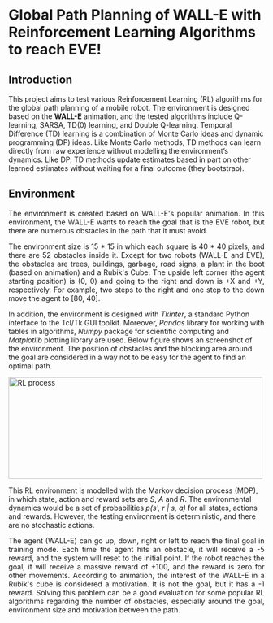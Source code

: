 # Global Path Planning of WALL-E with Reinforcement Learning Algorithms to reach EVE!

## Introduction

This project aims to test various Reinforcement Learning (RL) algorithms for the global path planning of a mobile robot. The environment is designed based on the **WALL-E** animation, and the tested algorithms include Q-learning, SARSA, TD(0) learning, and Double Q-learning. Temporal Difference (TD) learning is a combination of Monte Carlo ideas and dynamic programming (DP) ideas. Like Monte Carlo methods, TD methods can learn directly from raw experience without modelling the environment’s dynamics. Like DP, TD methods update estimates based in part on other learned estimates without waiting for a final outcome (they bootstrap).

## Environment

<p align="justify">
The environment is created based on WALL-E's popular animation. In this environment, the WALL-E wants to reach the goal that is the EVE robot, but there are numerous obstacles in the path that it must avoid.
  </p>

<p align="justify">
The environment size is 15 * 15 in which each square is 40 * 40 pixels, and there are 52 obstacles inside it. Except for two robots (WALL-E and EVE), the obstacles are trees, buildings, garbage, road signs, a plant in the boot (based on animation) and a Rubik's Cube. The upside left corner (the agent starting position) is (0, 0) and going to the right and down is +X and +Y, respectively. For example, two steps to the right and one step to the down move the agent to [80, 40].
  </p>

In addition, the environment is designed with *Tkinter*, a standard Python interface to the Tcl/Tk GUI toolkit. Moreover, *Pandas* library for working with tables in algorithms, *Numpy* package for scientific computing and *Matplotlib* plotting library are used. Below figure shows an screenshot of the environment. The position of obstacles and the blocking area around the goal are considered in a way not to be easy for the agent to find an optimal path.

<img src="https://drive.google.com/uc?export=view&id=1K1erGU7y1feCwsHUE8XyMp5JHNlTXHOU" width="500" height="200" alt="RL process" align="middle">

This RL environment is modelled with the Markov decision process (MDP), in which state, action and reward sets are *S*, *A* and *R*. The environmental dynamics would be a set of probabilities *p(s', r | s, a)* for all states, actions and rewards. However, the testing environment is deterministic, and there are no stochastic actions.

<p align="justify">
The agent (WALL-E) can go up, down, right or left to reach the final goal in training mode. Each time the agent hits an obstacle, it will receive a -5 reward, and the system will reset to the initial point. If the robot reaches the goal, it will receive a massive reward of +100, and the reward is zero for other movements. According to animation, the interest of the WALL-E in a Rubik's cube is considered a motivation. It is not the goal, but it has a -1 reward. Solving this problem can be a good evaluation for some popular RL algorithms regarding the number of obstacles, especially around the goal, environment size and motivation between the path.
  </p>
